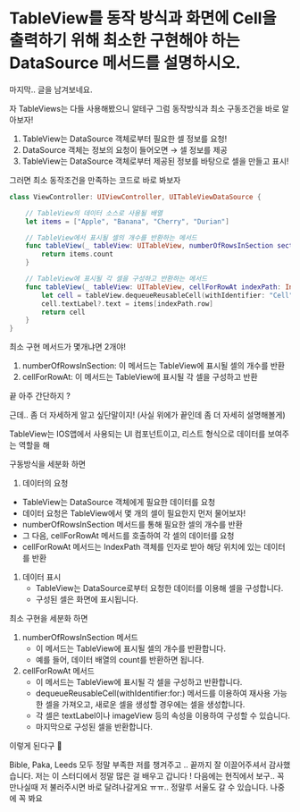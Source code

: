 # TableView를 동작 방식과 화면에 Cell을 출력하기 위해 최소한 구현해야 하는 DataSource 메서드를 설명하시오.

마지막.. 글을 남겨보네요.

자 TableViews는 다들 사용해봤으니 알테구 그럼 동작방식과 최소 구동조건을 바로 알아보자!

1. TableView는 DataSource 객체로부터 필요한 셀 정보를 요청!
2. DataSource 객체는 정보의 요청이 들어오면 → 셀 정보를 제공
3. TableView는 DataSource 객체로부터 제공된 정보를 바탕으로 셀을 만들고 표시!

그러면 최소 동작조건을 만족하는 코드로 바로 봐보자

```swift
class ViewController: UIViewController, UITableViewDataSource {

    // TableView의 데이터 소스로 사용될 배열
    let items = ["Apple", "Banana", "Cherry", "Durian"]

    // TableView에서 표시될 셀의 개수를 반환하는 메서드
    func tableView(_ tableView: UITableView, numberOfRowsInSection section: Int) -> Int {
        return items.count
    }

    // TableView에 표시될 각 셀을 구성하고 반환하는 메서드
    func tableView(_ tableView: UITableView, cellForRowAt indexPath: IndexPath) -> UITableViewCell {
        let cell = tableView.dequeueReusableCell(withIdentifier: "Cell", for: indexPath)
        cell.textLabel?.text = items[indexPath.row]
        return cell
    }
}
```

최소 구현 메서드가 몇개냐면 2개야!

1. numberOfRowsInSection: 이 메서드는 TableView에 표시될 셀의 개수를 반환
2. cellForRowAt: 이 메서드는 TableView에 표시될 각 셀을 구성하고 반환

끝 아주 간단하지 ?

근데.. 좀 더 자세하게 알고 싶단말이지! (사실 위에가 끝인데 좀 더 자세히 설명해볼게)

TableView는 IOS앱에서 사용되는 UI 컴포넌트이고, 리스트 형식으로 데이터를 보여주는 역할을 해 

구동방식을 세분화 하면

1. 데이터의 요청 

- TableView는 DataSource 객체에게 필요한 데이터를 요청
- 데이터 요청은 TableView에서 몇 개의 셀이 필요한지 먼저 물어보자!
- numberOfRowsInSection 메서드를 통해 필요한 셀의 개수를 반환
- 그 다음, cellForRowAt 메서드를 호출하여 각 셀의 데이터를 요청
- cellForRowAt 메서드는 IndexPath 객체를 인자로 받아 해당 위치에 있는 데이터를 반환
1. 데이터 표시
    - TableView는 DataSource로부터 요청한 데이터를 이용해 셀을 구성합니다.
    - 구성된 셀은 화면에 표시됩니다.

최소 구현을 세분화 하면

1. numberOfRowsInSection 메서드
    - 이 메서드는 TableView에 표시될 셀의 개수를 반환합니다.
    - 예를 들어, 데이터 배열의 count를 반환하면 됩니다.
2. cellForRowAt 메서드
    - 이 메서드는 TableView에 표시될 각 셀을 구성하고 반환합니다.
    - dequeueReusableCell(withIdentifier:for:) 메서드를 이용하여 재사용 가능한 셀을 가져오고, 새로운 셀을 생성할 경우에는 셀을 생성합니다.
    - 각 셀은 textLabel이나 imageView 등의 속성을 이용하여 구성할 수 있습니다.
    - 마지막으로 구성된 셀을 반환합니다.
    

이렇게 된다구 🙂

Bible, Paka, Leeds 모두 정말 부족한 저를 챙겨주고 .. 끝까지 잘 이끌어주셔서 감사했습니다. 저는 이 스터디에서 정말 많은 걸 배우고 갑니다 ! 
다음에는 현직에서 보구.. 꼭 만나실때 저 불러주시면 바로 달려나갈게요 ㅠㅠ.. 정말루 서울도 갈 수 있습니다.
나중에 꼭 봐요
